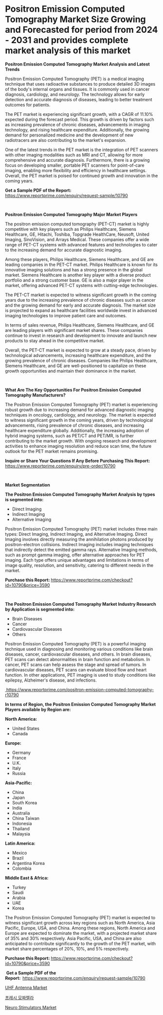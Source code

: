 <p><h1>Positron Emission Computed Tomography Market Size Growing and Forecasted for period from 2024 - 2031 and provides complete market analysis of this market</h1></p><p><strong>Positron Emission Computed Tomography Market Analysis and Latest Trends</strong></p>
<p><p>Positron Emission Computed Tomography (PET) is a medical imaging technique that uses radioactive substances to produce detailed 3D images of the body's internal organs and tissues. It is commonly used in cancer diagnosis, cardiology, and neurology. The technology allows for early detection and accurate diagnosis of diseases, leading to better treatment outcomes for patients.</p><p>The PET market is experiencing significant growth, with a CAGR of 11.10% expected during the forecast period. This growth is driven by factors such as increasing prevalence of chronic diseases, advancements in imaging technology, and rising healthcare expenditure. Additionally, the growing demand for personalized medicine and the development of new radiotracers are also contributing to the market's expansion.</p><p>One of the latest trends in the PET market is the integration of PET scanners with other imaging modalities such as MRI and CT, allowing for more comprehensive and accurate diagnosis. Furthermore, there is a growing focus on developing smaller, portable PET scanners for point-of-care imaging, enabling more flexibility and efficiency in healthcare settings. Overall, the PET market is poised for continued growth and innovation in the coming years.</p></p>
<p><strong>Get a Sample PDF of the Report:&nbsp;</strong> <a href="https://www.reportprime.com/enquiry/request-sample/10790">https://www.reportprime.com/enquiry/request-sample/10790</a></p>
<p>&nbsp;</p>
<p><strong>Positron Emission Computed Tomography Major Market Players</strong></p>
<p><p>The positron emission computed tomography (PET-CT) market is highly competitive with key players such as Philips Healthcare, Siemens Healthcare, GE, Hitachi, Toshiba, Topgrade HealthCare, Neusoft, United Imaging, SinoVision, and Arrays Medical. These companies offer a wide range of PET-CT systems with advanced features and technologies to cater to the increasing demand for accurate diagnostic imaging.</p><p>Among these players, Philips Healthcare, Siemens Healthcare, and GE are leading companies in the PET-CT market. Philips Healthcare is known for its innovative imaging solutions and has a strong presence in the global market. Siemens Healthcare is another key player with a diverse product portfolio and a strong customer base. GE is also a major player in the market, offering advanced PET-CT systems with cutting-edge technologies.</p><p>The PET-CT market is expected to witness significant growth in the coming years due to the increasing prevalence of chronic diseases such as cancer and the growing demand for early and accurate diagnosis. The market size is projected to expand as healthcare facilities worldwide invest in advanced imaging technologies to improve patient care and outcomes.</p><p>In terms of sales revenue, Philips Healthcare, Siemens Healthcare, and GE are leading players with significant market shares. These companies continue to invest in research and development to innovate and launch new products to stay ahead in the competitive market.</p><p>Overall, the PET-CT market is expected to grow at a steady pace, driven by technological advancements, increasing healthcare expenditure, and the growing prevalence of chronic diseases. Companies like Philips Healthcare, Siemens Healthcare, and GE are well-positioned to capitalize on these growth opportunities and maintain their dominance in the market.</p></p>
<p>&nbsp;</p>
<p><strong>What Are The Key Opportunities For Positron Emission Computed Tomography Manufacturers?</strong></p>
<p><p>The Positron Emission Computed Tomography (PET) market is experiencing robust growth due to increasing demand for advanced diagnostic imaging techniques in oncology, cardiology, and neurology. The market is expected to witness significant growth in the coming years, driven by technological advancements, rising prevalence of chronic diseases, and increasing healthcare expenditure globally. Additionally, the increasing adoption of hybrid imaging systems, such as PET/CT and PET/MR, is further contributing to the market growth. With ongoing research and development activities to enhance imaging resolution and reduce scan time, the future outlook for the PET market remains promising.</p></p>
<p><strong>Inquire or Share Your Questions If Any Before Purchasing This Report:</strong> <a href="https://www.reportprime.com/enquiry/pre-order/10790">https://www.reportprime.com/enquiry/pre-order/10790</a></p>
<p>&nbsp;</p>
<p><strong>Market Segmentation</strong></p>
<p><strong>The Positron Emission Computed Tomography Market Analysis by types is segmented into:</strong></p>
<p><ul><li>Direct Imaging</li><li>Indirect Imaging</li><li>Alternative Imaging</li></ul></p>
<p><p>Positron Emission Computed Tomography (PET) market includes three main types: Direct Imaging, Indirect Imaging, and Alternative Imaging. Direct Imaging involves directly measuring the annihilation photons produced by positron-electron collisions. Indirect Imaging includes imaging techniques that indirectly detect the emitted gamma rays. Alternative Imaging methods, such as prompt gamma imaging, offer alternative approaches for PET imaging. Each type offers unique advantages and limitations in terms of image quality, resolution, and sensitivity, catering to different needs in the market.</p></p>
<p><strong>Purchase this Report:&nbsp;</strong><a href="https://www.reportprime.com/checkout?id=10790&price=3590">https://www.reportprime.com/checkout?id=10790&price=3590</a></p>
<p>&nbsp;</p>
<p><strong>The Positron Emission Computed Tomography Market Industry Research by Application is segmented into:</strong></p>
<p><ul><li>Brain Diseases</li><li>Cancer</li><li>Cardiovascular Diseases</li><li>Others</li></ul></p>
<p><p>Positron Emission Computed Tomography (PET) is a powerful imaging technique used in diagnosing and monitoring various conditions like brain diseases, cancer, cardiovascular diseases, and others. In brain diseases, PET scans can detect abnormalities in brain function and metabolism. In cancer, PET scans can help assess the stage and spread of tumors. In cardiovascular diseases, PET scans can evaluate blood flow and heart function. In other applications, PET imaging is used to study conditions like epilepsy, Alzheimer's disease, and infections.</p></p>
<p><a href="https://www.reportprime.com/positron-emission-computed-tomography-r10790">&nbsp;https://www.reportprime.com/positron-emission-computed-tomography-r10790</a></p>
<p><strong>In terms of Region, the Positron Emission Computed Tomography Market Players available by Region are:</strong></p>
<p>
    <p> <strong> North America: </strong>
        <ul>
            <li>United States</li>
            <li>Canada</li>
        </ul>
        </p> 
    <p> <strong> Europe: </strong>
        <ul>
            <li>Germany</li>
            <li>France</li>
            <li>U.K.</li>
            <li>Italy</li>
            <li>Russia</li>
        </ul>
        </p> 
    <p> <strong> Asia-Pacific: </strong>
        <ul>
            <li>China</li>
            <li>Japan</li>
            <li>South Korea</li>
            <li>India</li>
            <li>Australia</li>
            <li>China Taiwan</li>
            <li>Indonesia</li>
            <li>Thailand</li>
            <li>Malaysia</li>
        </ul>
        </p> 
    <p> <strong> Latin America: </strong>
        <ul>
            <li>Mexico</li>
            <li>Brazil</li>
            <li>Argentina Korea</li>
            <li>Colombia</li>
        </ul>
        </p> 
    <p> <strong> Middle East & Africa: </strong>
        <ul>
            <li>Turkey</li>
            <li>Saudi</li>
            <li>Arabia</li>
            <li>UAE</li>
            <li>Korea</li>
        </ul>
    </p>
    </p>
<p><p>The Positron Emission Computed Tomography (PET) market is expected to witness significant growth across key regions such as North America, Asia Pacific, Europe, USA, and China. Among these regions, North America and Europe are expected to dominate the market, with a projected market share of 35% and 30% respectively. Asia Pacific, USA, and China are also anticipated to contribute significantly to the growth of the PET market, with market share percentages of 20%, 10%, and 5% respectively.</p></p>
<p><strong>Purchase this Report: </strong><a href="https://www.reportprime.com/checkout?id=10790&price=3590">https://www.reportprime.com/checkout?id=10790&price=3590</a></p>
<p>&nbsp;<strong>Get a Sample PDF of the Report:&nbsp;&nbsp;</strong><a href="https://www.reportprime.com/enquiry/request-sample/10790">https://www.reportprime.com/enquiry/request-sample/10790</a></p>
<p><strong></strong></p>
<p><p><a href="https://medium.com/@andrew.gibson967/decoding-uhf-antenna-market-metrics-market-share-trends-and-growth-patterns-44ab3ffa5f0c">UHF Antenna Market</a></p><p><a href="https://github.com/oajzkywllm460/Market-Research-Report-List-1/blob/main/684580422112.md">프레시 모짜렐라</a></p><p><a href="https://github.com/CliffMedina6/Market-Research-Report-List-4/blob/main/neuro-stimulators-market.md">Neuro Stimulators Market</a></p></p>